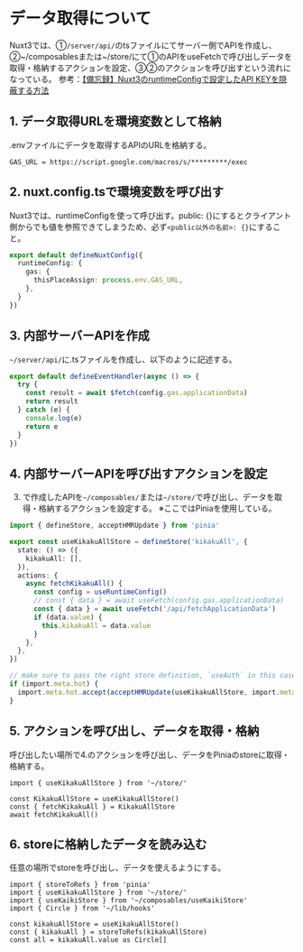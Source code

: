 # データ取得について

Nuxt3では、①`/server/api/`のtsファイルにてサーバー側でAPIを作成し、②~/composablesまたは~/store/にて①のAPIをuseFetchで呼び出しデータを取得・格納するアクションを設定、③②のアクションを呼び出すという流れになっている。
参考：[【備忘録】Nuxt3のruntimeConfigで設定したAPI KEYを隠蔽する方法](https://zenn.dev/hiroyuki_hiro/articles/5a8b76907956b7)

## 1. データ取得URLを環境変数として格納

.envファイルにデータを取得するAPIのURLを格納する。

```env:.env
GAS_URL = https://script.google.com/macros/s/*********/exec
```

## 2. nuxt.config.tsで環境変数を呼び出す

Nuxt3では、runtimeConfigを使って呼び出す。public: {}にするとクライアント側からでも値を参照できてしまうため、必ず`<public以外の名前>: {}`にすること。

```ts:~/nuxt.config.ts
export default defineNuxtConfig({
  runtimeConfig: {
    gas: {
      thisPlaceAssign: process.env.GAS_URL,
    },
  }
})
```

## 3. 内部サーバーAPIを作成

`~/server/api/`に.tsファイルを作成し、以下のように記述する。

```ts:~/server/api/fetchApplicationData.ts
export default defineEventHandler(async () => {
  try {
    const result = await $fetch(config.gas.applicationData)
    return result
  } catch (e) {
    console.log(e)
    return e
  }
})
```

## 4. 内部サーバーAPIを呼び出すアクションを設定

3. で作成したAPIを`~/composables/`または`~/store/`で呼び出し、データを取得・格納するアクションを設定する。
※ここではPiniaを使用している。

```ts:~/store/kikaku.ts
import { defineStore, acceptHMRUpdate } from 'pinia'

export const useKikakuAllStore = defineStore('kikakuAll', {
  state: () => ({
    kikakuAll: [],
  }),
  actions: {
    async fetchKikakuAll() {
      const config = useRuntimeConfig()
      // const { data } = await useFetch(config.gas.applicationData)
      const { data } = await useFetch('/api/fetchApplicationData')
      if (data.value) {
        this.kikakuAll = data.value
      }
    },
  },
})

// make sure to pass the right store definition, `useAuth` in this case.
if (import.meta.hot) {
  import.meta.hot.accept(acceptHMRUpdate(useKikakuAllStore, import.meta.hot))
}
```

## 5. アクションを呼び出し、データを取得・格納

呼び出したい場所で4.のアクションを呼び出し、データをPiniaのstoreに取得・格納する。

```ts:~/pages/kikaku/[id].vue
import { useKikakuAllStore } from '~/store/'

const KikakuAllStore = useKikakuAllStore()
const { fetchKikakuAll } = KikakuAllStore
await fetchKikakuAll()
```

## 6. storeに格納したデータを読み込む

任意の場所でstoreを呼び出し、データを使えるようにする。

```ts:~/components/TSakuhinRecords.vue
import { storeToRefs } from 'pinia'
import { useKikakuAllStore } from '~/store/'
import { useKaikiStore } from '~/composables/useKaikiStore'
import { Circle } from '~/lib/hooks'

const kikakuAllStore = useKikakuAllStore()
const { kikakuAll } = storeToRefs(kikakuAllStore)
const all = kikakuAll.value as Circle[]
```
